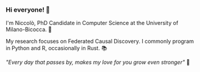 ### Hi everyone! :honeybee:

I'm Niccolò, PhD Candidate in Computer Science at the University of Milano-Bicocca. :dizzy:

My research focuses on Federated Causal Discovery. I commonly program in Python and R, occasionally in Rust. :books:

*"Every day that passes by, makes my love for you grow even stronger"* :penguin: 

